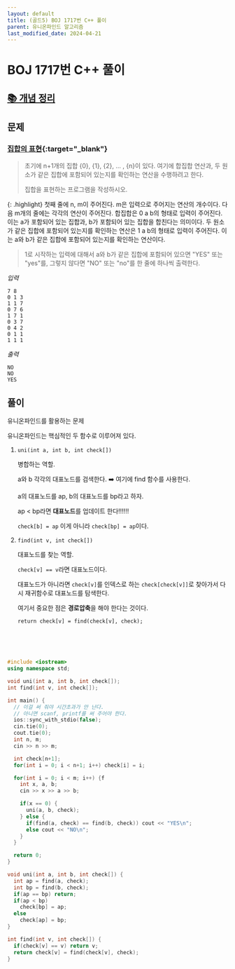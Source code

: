 ```yaml
---
layout: default
title: (골드5) BOJ 1717번 C++ 풀이
parent: 유니온파인드 알고리즘
last_modified_date: 2024-04-21
---
```


# BOJ 1717번 C++ 풀이

## [📚 개념 정리](/algorithm/note/2024-04-21-union)

## 문제

### [집합의 표현](https://www.acmicpc.net/problem/1717){:target="_blank"}

> 초기에 n+1개의 집합 \{0\}, \{1\}, \{2\}, ... , \{n\}이 있다. 여기에 합집합 연산과, 두 원소가 같은 집합에 포함되어 있는지를 확인하는 연산을 수행하려고 한다.
>
> 집합을 표현하는 프로그램을 작성하시오.

{: .highlight}
첫째 줄에 n, m이 주어진다. m은 입력으로 주어지는 연산의 개수이다. 다음 m개의 줄에는 각각의 연산이 주어진다. 합집합은 0 a b의 형태로 입력이 주어진다. 이는 a가 포함되어 있는 집합과, b가 포함되어 있는 집합을 합친다는 의미이다. 두 원소가 같은 집합에 포함되어 있는지를 확인하는 연산은 1 a b의 형태로 입력이 주어진다. 이는 a와 b가 같은 집합에 포함되어 있는지를 확인하는 연산이다.

> 1로 시작하는 입력에 대해서 a와 b가 같은 집합에 포함되어 있으면 "YES" 또는 "yes"를, 그렇지 않다면 "NO" 또는 "no"를 한 줄에 하나씩 출력한다.

*입력*

```
7 8
0 1 3
1 1 7
0 7 6
1 7 1
0 3 7
0 4 2
0 1 1
1 1 1
```

*출력*

```
NO
NO
YES
```

## 풀이

유니온파인드를 활용하는 문제

유니온파인드는 핵심적인 두 함수로 이루어져 있다.

1. `uni(int a, int b, int check[])`

    병합하는 역할.
    
    a와 b 각각의 대표노드를 검색한다. ➡️ 여기에 find 함수를 사용한다.

    a의 대표노드를 ap, b의 대표노드를 bp라고 하자.

    ap < bp라면 **대표노드**를 업데이트 한다!!!!!!

    `check[b] = ap` 이게 아니라 `check[bp] = ap`이다.

2. `find(int v, int check[])`

    대표노드를 찾는 역할.

    `check[v] == v`라면 대표노드이다.
    
    대표노드가 아니라면 `check[v]`를 인덱스로 하는 `check[check[v]]`로 찾아가서 다시 재귀함수로 대표노드를 탐색한다.

    여기서 중요한 점은 **경로압축**을 해야 한다는 것이다.

    ```
    return check[v] = find(check[v], check);
    ```

<br/>

<br/>

<br/>

```cpp
#include <iostream>
using namespace std;

void uni(int a, int b, int check[]);
int find(int v, int check[]);

int main() {
  // 이걸 써 줘야 시간초과가 안 난다.
  // 아니면 scanf, printf를 써 주어야 한다.
  ios::sync_with_stdio(false);
  cin.tie(0);
  cout.tie(0);
  int n, m;
  cin >> n >> m;

  int check[n+1];
  for(int i = 0; i < n+1; i++) check[i] = i;

  for(int i = 0; i < m; i++) {f
    int x, a, b;
    cin >> x >> a >> b;

    if(x == 0) {
      uni(a, b, check);
    } else {
      if(find(a, check) == find(b, check)) cout << "YES\n";
      else cout << "NO\n";
    }
  }

  return 0;
}

void uni(int a, int b, int check[]) {
  int ap = find(a, check);
  int bp = find(b, check);
  if(ap == bp) return;
  if(ap < bp)
    check[bp] = ap;
  else
    check[ap] = bp;
}

int find(int v, int check[]) {
  if(check[v] == v) return v;
  return check[v] = find(check[v], check);
}
```